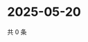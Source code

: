 # 2025-05-20

共 0 条

<!-- BEGIN ZHIHUQUESTIONS -->
<!-- 最后更新时间 Tue May 20 2025 03:09:06 GMT+0800 (China Standard Time) -->

<!-- END ZHIHUQUESTIONS -->
